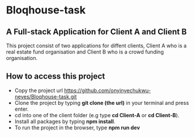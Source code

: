 # Bloqhouse-task

## A Full-stack Application for Client A and Client B
This project consist of two applications for diffent clients, Client A who is a real estate fund organisation and Client B who is a crowd funding organisation.

## How to access this project
- Copy the project url <https://github.com/onyinyechukwu-neyes/Bloqhouse-task.git>
- Clone the project by typing **git clone (the url)** in your terminal and press enter.
- cd into one of the client folder (e.g type **cd Client-A** or **cd Client-B**).
- Install all packages by typing **npm install**.
- To run the project in the browser, type **npm run dev**
